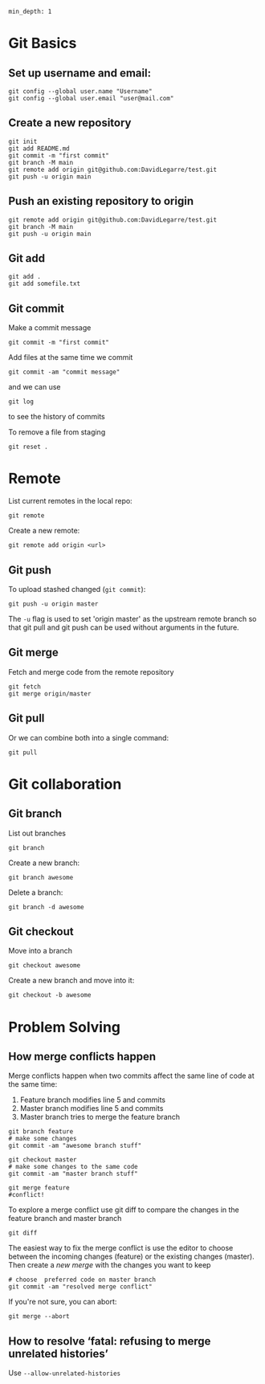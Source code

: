 ```toc
min_depth: 1
```

# Git Basics

## Set up username and email:
```
git config --global user.name "Username"
git config --global user.email "user@mail.com"
```

## Create a new repository

```
git init
git add README.md
git commit -m "first commit"
git branch -M main
git remote add origin git@github.com:DavidLegarre/test.git
git push -u origin main
```

## Push an existing repository to origin

```
git remote add origin git@github.com:DavidLegarre/test.git
git branch -M main
git push -u origin main
```

## Git add

```
git add .
git add somefile.txt
```

## Git commit

Make a commit message

```
git commit -m "first commit"
```

Add files at the same time we commit

```
git commit -am "commit message"
```

and we can use 

```
git log
```

to see the history of commits 

To remove a file from staging
```
git reset .
```

# Remote

List current remotes in the local repo:

```
git remote
```

Create a new remote:

```
git remote add origin <url>
```

## Git push

To upload stashed changed (`git commit`):

```
git push -u origin master
```

The `-u` flag is used to set 'origin master' as the upstream remote branch so that git pull and git push can be used without arguments in the future.

## Git merge

Fetch and merge code from the remote repository

```
git fetch
git merge origin/master
```

## Git pull

Or we can combine both into a single command:

```
git pull
```

# Git collaboration

## Git branch

List out branches

```
git branch
```

Create a new branch:

```
git branch awesome
```

Delete a branch:

```
git branch -d awesome
```

## Git checkout

Move into a branch

```
git checkout awesome
```

Create a new branch and move into it:

```
git checkout -b awesome
```

# Problem Solving

## How merge conflicts happen

Merge conflicts happen when two commits affect the same line of code at the same time:

1. Feature branch modifies line 5 and commits
2. Master branch modifies line 5 and commits
3. Master branch tries to merge the feature branch

```
git branch feature
# make some changes
git commit -am "awesome branch stuff"

git checkout master
# make some changes to the same code
git commit -am "master branch stuff"

git merge feature
#conflict!
```

To explore a merge conflict use git diff to compare the changes in the feature branch and master branch

```
git diff
```

The easiest way to fix the merge conflict is use the editor to choose between the incoming changes (feature) or the existing changes (master). Then create a *new merge* with the changes you want to keep

```
# choose  preferred code on master branch
git commit -am "resolved merge conflict"
```

If you're not sure, you can abort:

```
git merge --abort
```

## How to resolve ‘fatal: refusing to merge unrelated histories’

Use `--allow-unrelated-histories`

